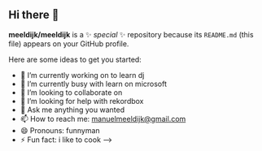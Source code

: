 ## Hi there 👋

**meeldijk/meeldijk** is a ✨ _special_ ✨ repository because its `README.md` (this file) appears on your GitHub profile.

Here are some ideas to get you started:

- 🔭 I’m currently working on to learn dj
- 🌱 I’m currently  busy with learn on microsoft
- 👯 I’m looking to collaborate on 
- 🤔 I’m looking for help with rekordbox
- 💬 Ask me anything you wanted 
- 📫 How to reach me: manuelmeeldijk@gmail.com
- 😄 Pronouns: funnyman 
- ⚡ Fun fact: i like to cook
-->

